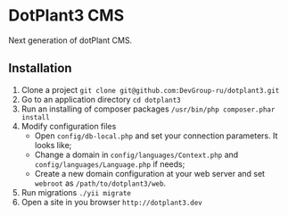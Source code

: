 DotPlant3 CMS
=============

Next generation of dotPlant CMS.

Installation
------------

1. Clone a project `git clone git@github.com:DevGroup-ru/dotplant3.git`
2. Go to an application directory `cd dotplant3`
3. Run an installing of composer packages `/usr/bin/php composer.phar install`
4. Modify configuration files
    * Open `config/db-local.php` and set your connection parameters. It looks like;
    * Change a domain in `config/languages/Context.php` and `config/languages/Language.php` if needs;
    * Create a new domain configuration at your web server and set `webroot` as `/path/to/dotplant3/web`.
5. Run migrations `./yii migrate`
7. Open a site in you browser `http://dotplant3.dev`
